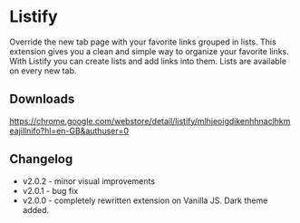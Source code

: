 # Listify

Override the new tab page with your favorite links grouped in lists.
This extension gives you a clean and simple way to organize your favorite links. With Listify you can create lists and add links into them. Lists are available on every new tab.

## Downloads
https://chrome.google.com/webstore/detail/listify/mlhjeoigdikenhhnaclhkmeajillnifo?hl=en-GB&authuser=0

## Changelog

* v2.0.2 - minor visual improvements
* v2.0.1 - bug fix
* v2.0.0 - completely rewritten extension on Vanilla JS. Dark theme added.
